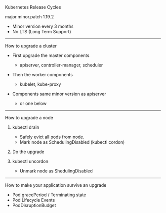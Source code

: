 Kubernetes Release Cycles

major.minor.patch
1.19.2

- Minor version every 3 months
- No LTS (Long Term Support)

---

How to upgrade a cluster
- First upgrade the master components
    - apiserver, controller-manager, scheduler

- Then the worker components
    - kubelet, kube-proxy

- Components same minor version as apiserver
    - or one below

---

How to upgrade a node

1. kubectl drain
    - Safely evict all pods from node.
    - Mark node as SchedulingDisabled (kubectl cordon)

2. Do the upgrade

3. kubectl uncordon
    - Unmark node as ShedulingDisabled

---

How to make your application survive an upgrade
- Pod gracePeriod / Terminating state
- Pod Lifecycle Events
- PodDisruptionBudget